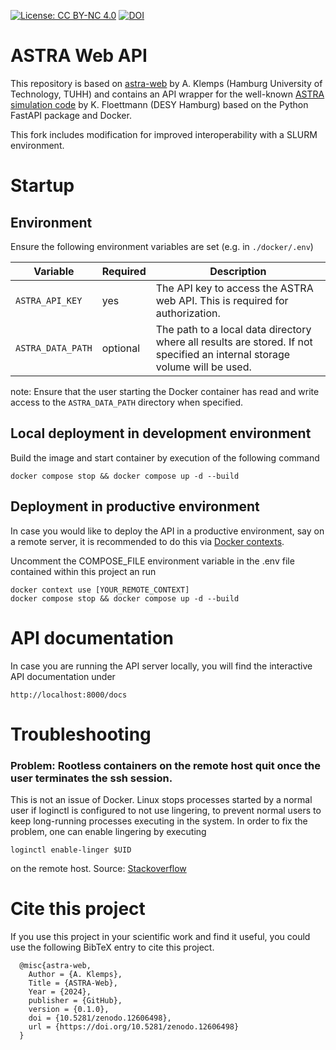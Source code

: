 [![License: CC BY-NC 4.0](https://img.shields.io/badge/License-CC_BY--NC_4.0-lightgrey.svg)](https://creativecommons.org/licenses/by-nc/4.0/)
[![DOI](https://zenodo.org/badge/DOI/10.5281/zenodo.12606498.svg)](https://doi.org/10.5281/zenodo.12606498)

# ASTRA Web API
This repository is based on [astra-web](https://github.com/AlexanderKlemps/astra-web) by A. Klemps (Hamburg University of Technology, TUHH) and contains an API wrapper for the well-known [ASTRA simulation code](https://www.desy.de/~mpyflo/) by
K. Floettmann (DESY Hamburg) based on the Python FastAPI package and Docker.

This fork includes modification for improved interoperability with a SLURM environment.

# Startup

## Environment

Ensure the following environment variables are set (e.g. in `./docker/.env`)

| Variable          | Required | Description                                                                  |
|-------------------|----------|------------------------------------------------------------------------------|
| `ASTRA_API_KEY`   | yes      | The API key to access the ASTRA web API. This is required for authorization. |
| `ASTRA_DATA_PATH` | optional | The path to a local data directory where all results are stored. If not specified an internal storage volume will be used.|

note: Ensure that the user starting the Docker container has read and write access to the `ASTRA_DATA_PATH` directory when specified.

## Local deployment in development environment 

Build the image and start container by execution of the following command

    docker compose stop && docker compose up -d --build

## Deployment in productive environment

In case you would like to deploy the API in a productive environment, say on a remote server, it is recommended to do
this via [Docker contexts](https://docs.docker.com/engine/context/working-with-contexts/).

Uncomment the COMPOSE_FILE environment variable in the .env file contained within this project an run

    docker context use [YOUR_REMOTE_CONTEXT]
    docker compose stop && docker compose up -d --build

# API documentation

In case you are running the API server locally, you will find the interactive API documentation under

    http://localhost:8000/docs

# Troubleshooting

### Problem: Rootless containers on the remote host quit once the user terminates the ssh session.
    
This is not an issue of Docker. Linux stops processes started by a normal user if loginctl is configured to not use 
lingering, to prevent normal users to keep long-running processes executing in the system.
In order to fix the problem, one can enable lingering by executing 

    loginctl enable-linger $UID

on the remote host.
Source: [Stackoverflow](https://stackoverflow.com/a/73312070)

# Cite this project

If you use this project in your scientific work and find it useful, you could use the following BibTeX entry to cite this project.

      @misc{astra-web,
        Author = {A. Klemps},
        Title = {ASTRA-Web},
        Year = {2024},
        publisher = {GitHub},
        version = {0.1.0},
        doi = {10.5281/zenodo.12606498},
        url = {https://doi.org/10.5281/zenodo.12606498}
      }
